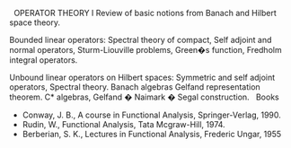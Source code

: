 ---
---


 
OPERATOR THEORY I
Review of basic notions from Banach and Hilbert space theory.

Bounded linear operators: Spectral theory of compact, Self adjoint and normal
operators, Sturm-Liouville problems, Green�s function, Fredholm integral
operators.

Unbound linear operators on Hilbert spaces: Symmetric and self adjoint
operators, Spectral theory. Banach algebras Gelfand representation theorem. C*
algebras, Gelfand � Naimark � Segal construction.
 
Books

* Conway, J. B., A course in Functional Analysis, Springer-Verlag, 1990.
* Rudin, W., Functional Analysis, Tata Mcgraw-Hill, 1974.
* Berberian, S. K., Lectures in Functional Analysis, Frederic Ungar, 1955
   


